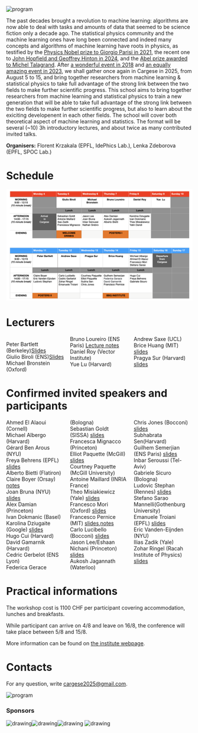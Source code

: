 ![program](Cargese2025.jpg)

The past decades brought a revolution to machine learning: algorithms are now able to deal with tasks and amounts of data that seemed to be science fiction only a decade ago. The statistical physics community and the machine learning ones have long been connected and indeed many concepts and algorithms of machine learning have roots in physics, as testified by the [Physics Nobel prize to Giorgio Parisi in 2021](https://www.nobelprize.org/prizes/physics/2021/parisi/facts/), the recent one to [John Hopfield and Geoffrey Hinton in 2024](https://www.nobelprize.org/prizes/physics/2024/press-release/), and the [Abel prize awarded to Michel Talagrand](https://abelprize.no/article/2024/michel-talagrand-awarded-2024-abel-prize). After [a wonderful event in 2018](https://krzakala.github.io/cargese.io/) and  [an equally amazing event in 2023](https://cargese2023.github.io/), we shall gather once again in Cargese in 2025, from August 5 to 15, and bring together researchers from machine learning & statistical physics to take full advantage of the strong link between the two fields to make further scientific progress. This school aims to bring together researchers from machine learning and statistical physics to train a new generation that will be able to take full advantage of the strong link between the two fields to make further scientific progress, but also to learn about the exiciting developenent in each other fields. The school will cover both theoretical aspect of machine learning and statistics. The format will be several (~10) 3h introductory lectures, and about twice as many contributed invited talks.

__Organisers:__  Florent Krzakala (EPFL, IdePhics Lab.), Lenka Zdeborova (EPFL, SPOC Lab.) 

# Schedule

![program](Program2025.jpeg.png)

# Lecturers

<div style="column-count: 3;">

Peter Bartlett (Berkeley)<a href="https://www.stat.berkeley.edu/~bartlett/talks/202508Cargese.pdf">Slides</a><br>
Giulio Biroli (ENS)<a href="Folder/Biroli  .pdf">Slides</a><br>
Michael Bronstein (Oxford)<br>
Bruno Loureiro (ENS Paris) <a href="https://brloureiro.github.io/assets/pdf/cargese2025.pdf">Lecture notes</a><br>
Daniel Roy (Vector Institute)<br>
Yue Lu (Harvard)<br>
Andrew Saxe (UCL) <br>
Brice Huang (MIT) <a href="Huang_slides.pdf">slides</a><br>
Pragya Sur (Harvard)  <a href="Folder/slides_Cargese_toshare.pdf">slides</a><br>
</div>

# Confirmed invited speakers and participants

<div style="column-count: 3;">
Ahmed El Alaoui (Cornell) <br>
Michael Albergo (Harvard)<br>
Gérard Ben Arous (NYU)<br>
Freya Behrens (EPFL) <a href="Folder/Freya.pdf">slides</a><br>
Alberto Bietti (Flatiron) <br>
Claire Boyer (Orsay) <a href="https://github.com/Cargese2025/Cargese2025.github.io/blob/main/Folder/Boyer_attention_clustering.pdf">notes</a><br>
Joan Bruna (NYU) <a href="Folder/joanbruna.pdf">slides</a><br>
Alex Damian (Princeton)<br>
Ivan Dokmanic (Basel)<br>
Karolina Dziugaite (Google) <a href="Folder/GKD.pdf">slides</a><br>
Hugo Cui (Harvard) <br>
David Gamarnik (Harvard) <br>
Cedric Gerbelot (ENS Lyon) <br>
Federica Gerace (Bologna)<br>
Sebastian Goldt (SISSA) <a href="Folder/2508 ICA Goldt Cargese.pdf">slides</a><br>
Francesca Mignacco (Princeton)<br>
Elliot Paquette (McGill) <a href="Folder/ElliotP.pdf">slides</a><br>
Courtney Paquette (McGill University)<br>
Antoine Maillard (INRIA France) <br>
Theo Misiakiewicz (Yale)  <a href="Folder/THeo.pdf">slides</a><br>
Francesco Mori (Oxford) <a href="Folder/Mori_cargese.pdf">slides</a><br>
Francesco Pernice (MIT) <a href="Folder/Fra-P-slides.pdf">slides</a>,<a href="Folder/Fra-P-Notes.pdf">notes</a> <br>
Carlo Lucibello (Bocconi) <a href=" Folder/diffusion_45min.pdf">slides</a><br>
Jason Lee/Eshaan Nichani (Princeton) <a href="Folder/Nichani.pdf">slides</a><br>
Aukosh Jagannath (Waterloo)<br>
Chris Jones (Bocconi) <a href="Folder/CJones.pdf">slides</a><br>
Subhabrata Sen(Harvard) <br>
Guilhem Semerjian (ENS Paris) <a href="Folder/GS.pdf">slides</a><br>
Inbar Seroussi (Tel-Aviv)<br>
Gabriele Sicuro (Bologna) <br>
Ludovic Stephan (Rennes)  <a href="Folder/Ludo.pdf">slides</a><br>        
Stefano Sarao Mannelli(Gothenburg University)<br>
Emanuele Troiani (EPFL) <a href="Folder/Troianil.pdf">slides</a><br>
Eric Vanden-Eijnden (NYU)<br>
Ilias Zadik (Yale) <br>
Zohar Ringel (Racah Institute of Physics) <a href="Folder/Zohar.pdf">slides</a><br>
</div>


# Practical informations

The workshop cost is 1100 CHF per participant covering accommodation, lunches and breakfasts. 

While participant can arrive on 4/8 and leave on 16/8, the conference will take place between 5/8 and 15/8.

More information can be found on [the institute webpage](https://iesc.universita.corsica/?lang=en).

<!--- The poster of the event can be downloaded [here](Affiche-Krzakala-2023.pdf) -->

# Contacts

For any question, write [cargese2025@gmail.com](mailto:cargese2025@gmail.com).


<!-- # Organization Committee:
Florent Krzakala (EPFL, IdePhics Lab.), Lenka Zdeborova (EPFL, SPOC Lab.)
           -->
<!-- <a href="https://twitter.com/intent/tweet?button_hashtag=cargese2025&ref_src=twsrc%5Etfw" class="twitter-hashtag-button" data-show-count="false">Tweet #cargese2023</a><script async src="https://platform.twitter.com/widgets.js" charset="utf-8"></script> -->


![program](cargese.jpg)


### Sponsors

<img src="https://leshouches2022.github.io/img/logo_CFM.jpg" alt="drawing" width="200"/><img src="https://www.myscience.ch/var/myscience/image/logo/snf_banner_fr.svg" alt="drawing" width="200"/><img src="https://upload.wikimedia.org/wikipedia/commons/f/f4/Logo_EPFL.svg" alt="drawing" width="150"/>
<img src="https://www.cnrs.fr/themes/custom/cnrs/logo.svg" alt="drawing" width="75"/>

